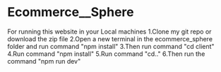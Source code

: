 # Ecommerce__Sphere

For running this website in your Local machines 
1.Clone my git repo or download the zip file
2.Open a new terminal in the ecommerce_sphere folder and run command "npm install"
3.Then run command "cd client"
4.Run command "npm install"
5.Run command "cd.."
6.Then run the command "npm run dev"
